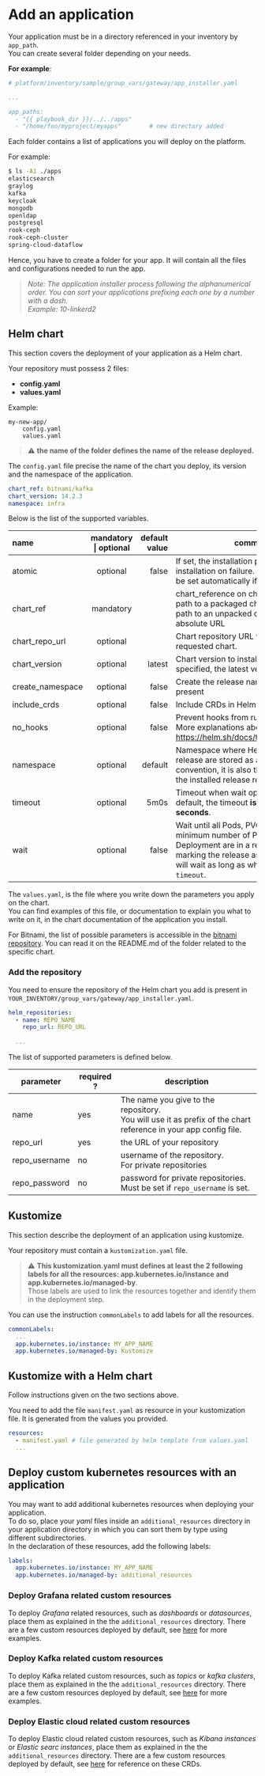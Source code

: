 # Add an application

Your application must be in a directory referenced in your inventory by ```app_path```.  
You can create several folder depending on your needs.

**For example**:

```yaml
# platform/inventory/sample/group_vars/gateway/app_installer.yaml

...

app_paths:
  - "{{ playbook_dir }}/../../apps"
  - "/home/foo/myproject/myapps"        # new directory added
```

Each folder contains a list of applications you will deploy on the platform.

For example: 
```Bash
$ ls -A1 ./apps
elasticsearch
graylog
kafka
keycloak
mongodb
openldap
postgresql
rook-ceph
rook-ceph-cluster
spring-cloud-dataflow
```
Hence, you have to create a folder for your app. It will contain all the files and configurations needed to run the app.

> *Note: The application installer process following the alphanumerical order. You can sort your applications prefixing each one by a number with a dash.*  
*Example: 10-linkerd2*

## Helm chart

This section covers the deployment of your application as a Helm chart.

Your repository must possess 2 files:
- **config.yaml**
- **values.yaml**

Example:
```
my-new-app/
    config.yaml
    values.yaml
```

> :warning: **the name of the folder defines the name of the release deployed.** 

The ```config.yaml``` file precise the name of the chart you deploy, its version and the namespace of the application.

```yaml
chart_ref: bitnami/kafka
chart_version: 14.2.3
namespace: infra
```

Below is the list of the supported variables.

| name | mandatory \| optional | default value | comments |
|:---|:---:|---:|---|
| atomic | optional | false | If set, the installation process deletes the installation on failure. The --wait flag will be set automatically if --atomic is used |
| chart_ref | mandatory | | chart_reference on chart repository<br>path to a packaged chart<br>path to an unpacked chart directory<br>absolute URL |
| chart_repo_url | optional | | Chart repository URL where to locate the requested chart. |
| chart_version | optional | latest | Chart version to install. If this is not specified, the latest version is installed. |
| create_namespace | optional | false | Create the release namespace if not present |
| include_crds | optional | false | Include CRDs in Helm templating |
| no_hooks | optional | false | Prevent hooks from running during install. More explanations about Helm lifecycle at https://helm.sh/docs/topics/charts_hooks/ |
| namespace | optional | default | Namespace where Helm metadata for the release are stored as a secret. By convention, it is also the namespace of the installed release resources. |
| timeout | optional | 5m0s | Timeout when wait option is enabled. By default, the timeout **is set to 300 seconds**. |
| wait | optional | false | Wait until all Pods, PVCs, Services, and minimum number of Pods of a Deployment are in a ready state before marking the release as successful. Helm will wait as long as what is set with ```timeout```. |

The ```values.yaml```, is the file where you write down the parameters you apply on the chart.  
You can find examples of this file, or documentation to explain you what to write on it, in the chart documentation of the application you install.

For Bitnami, the list of possible parameters is accessible in the [bitnami repository](https://github.com/bitnami/charts/tree/master/bitnami). You can read it on the README.&#xfeff;md of the folder related to the specific chart.  

### Add the repository

You need to ensure the repository of the Helm chart you add is present in ```YOUR_INVENTORY/group_vars/gateway/app_installer.yaml```.

```yaml
helm_repositories:
  - name: REPO_NAME
    repo_url: REPO_URL
  
  ...
```
The list of supported parameters is defined below.

| parameter | required ? | description |
| --- | --- | --- |
| name | yes | The name you give to the repository.<br>You will use it as prefix of the chart reference in your app config file. |
| repo_url | yes | the URL of your repository |
| repo_username | no | username of the repository.<br>For private repositories |
| repo_password | no | password for private repositories. Must be set if ```repo_username``` is set. |

## Kustomize

This section describe the deployment of an application using kustomize.

Your repository must contain a ```kustomization.yaml``` file.

> :warning: **This kustomization.yaml must defines at least the 2 following labels for all the resources: app.kubernetes.io/instance and app.kubernetes.io/managed-by**.  
Those labels are used to link the resources together and identify them in the deployment step.  

You can use the instruction ```commonLabels``` to add labels for all the resources.
```yaml
commonLabels:
  ...
  app.kubernetes.io/instance: MY_APP_NAME
  app.kubernetes.io/managed-by: Kustomize
```

## Kustomize with a Helm chart

Follow instructions given on the two sections above.  

You need to add the file ```manifest.yaml``` as resource in your kustomization file.  It is generated from the values you provided.

```yaml
resources:
  - manifest.yaml # file generated by helm template from values.yaml
  ...
```

## Deploy custom kubernetes resources with an application

You may want to add additional kubernetes resources when deploying your application.  
To do so, place your *yaml* files inside an `additional_resources` directory in your application directory in which you can sort them by type using different subdirectories.  
In the declaration of these resources, add the following labels:
```yaml
labels:
  app.kubernetes.io/instance: MY_APP_NAME
  app.kubernetes.io/managed-by: additional_resources
```
### Deploy Grafana related custom resources

To deploy *Grafana* related resources, such as *dashboards* or *datasources*, place them as explained in the the `additional_resources` directory.
There are a few custom resources deployed by default, see [here](https://github.com/grafana-operator/grafana-operator/tree/master/deploy/examples) for more examples.

### Deploy Kafka related custom resources

To deploy Kafka related custom resources, such as *topics* or *kafka clusters*, place them as explained in the the `additional_resources` directory.
There are a few custom resources deployed by default, see [here](https://github.com/strimzi/strimzi-kafka-operator/tree/0.26.0/examples) for more examples.

### Deploy Elastic cloud related custom resources

To deploy Elastic cloud related custom resources, such as *Kibana instances* or *Elastic searc instances*, place them as explained in the the `additional_resources` directory.
There are a few custom resources deployed by default, see [here](https://www.elastic.co/guide/en/cloud-on-k8s/master/k8s-api-reference.html) for reference on these CRDs.
